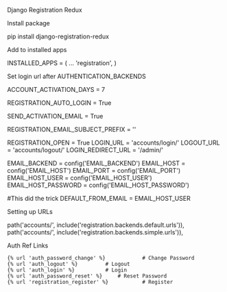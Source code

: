 Django Registration Redux

Install package

pip install django-registration-redux

Add to installed apps

INSTALLED_APPS = (
    ...
    'registration',
)

Set login url after AUTHENTICATION_BACKENDS

ACCOUNT_ACTIVATION_DAYS = 7

REGISTRATION_AUTO_LOGIN = True

SEND_ACTIVATION_EMAIL = True

REGISTRATION_EMAIL_SUBJECT_PREFIX = ''

REGISTRATION_OPEN = True
LOGIN_URL = 'accounts/login/'
LOGOUT_URL = 'accounts/logout/'
LOGIN_REDIRECT_URL = '/admin/'

EMAIL_BACKEND = config('EMAIL_BACKEND')
EMAIL_HOST = config('EMAIL_HOST')
EMAIL_PORT = config('EMAIL_PORT')
EMAIL_HOST_USER = config('EMAIL_HOST_USER')
EMAIL_HOST_PASSWORD = config('EMAIL_HOST_PASSWORD')

#This did the trick
DEFAULT_FROM_EMAIL = EMAIL_HOST_USER

Setting up URLs

path('accounts/', include('registration.backends.default.urls')),
path('accounts/', include('registration.backends.simple.urls')),

Auth Ref Links

    {% url 'auth_password_change' %}	        # Change Password
    {% url 'auth_logout' %}			# Logout
    {% url 'auth_login' %}			# Login
    {% url 'auth_password_reset' %}		# Reset Password
    {% url 'registration_register' %}           # Register


